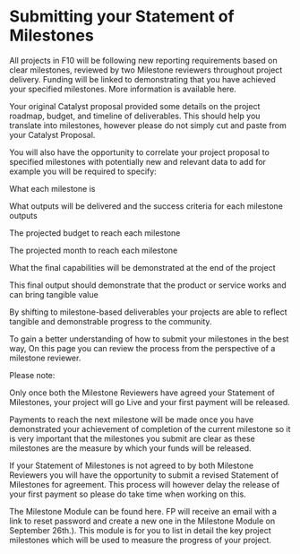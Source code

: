 # **Submitting your Statement of Milestones**
All projects in F10 will be following new reporting requirements based on clear milestones, reviewed by two Milestone reviewers throughout project delivery. Funding will be linked to demonstrating that you have achieved your specified milestones. More information is available here.

Your original Catalyst proposal provided some details on the project roadmap, budget, and timeline of deliverables. This should help you translate into milestones, however please do not simply cut and paste from your Catalyst Proposal. 

You will also have the opportunity to correlate your project proposal to specified milestones with potentially new and relevant data to add for example you will be required to specify: 

What each milestone is

What outputs will be delivered and the success criteria for each milestone outputs

The projected budget to reach each milestone

The projected month to reach each milestone

What the final capabilities will be demonstrated at the end of the project 

This final output should demonstrate that the product or service works and can bring tangible value

By shifting to milestone-based deliverables your projects are able to reflect tangible and demonstrable progress to the community.

To gain a better understanding of how to submit your milestones in the best way, On this page you can review the process from the perspective of a milestone reviewer.

Please note:

Only once both the Milestone Reviewers have agreed your Statement of Milestones, your project will go Live and your first payment will be released. 

Payments to reach the next milestone will be made once you have demonstrated your achievement of completion of the current milestone so it is very important that the milestones you submit are clear as these milestones are the measure by which your funds will be released.

If your Statement of Milestones is not agreed to by both Milestone Reviewers you will have the opportunity to submit a revised Statement of Milestones for agreement. This process will however delay the release of your first payment so please do take time when working on this. 

The Milestone Module can be found here. FP will receive an email with a link to reset password and create a new one in the Milestone Module on September 26th.). This module is for you to list in detail the key project milestones which will be used to measure the progress of your project. 
